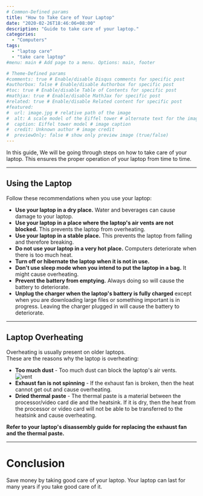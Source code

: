 ```yaml
---
# Common-Defined params
title: "How to Take Care of Your Laptop"
date: "2020-02-26T18:46:06+08:00"
description: "Guide to take care of your laptop."
categories:
  - "Computers"
tags:
  - "laptop care"
  - "take care laptop"
#menu: main # Add page to a menu. Options: main, footer

# Theme-Defined params
#comments: true # Enable/disable Disqus comments for specific post
#authorbox: false # Enable/disable Authorbox for specific post
#toc: true # Enable/disable Table of Contents for specific post
#mathjax: true # Enable/disable MathJax for specific post
#related: true # Enable/disable Related content for specific post
#featured:
#  url: image.jpg # relative path of the image
#  alt: A scale model of the Eiffel tower # alternate text for the image
#  caption: Eiffel tower model # image caption
#  credit: Unknown author # image credit
#  previewOnly: false # show only preview image (true/false)
---
```

In this guide, We will be going through steps on how to take care of your laptop. This ensures the proper operation of your laptop from time to time.
<!--more-->
***
## Using the Laptop
Follow these recommendations when you use your laptop:  
- **Use your laptop in a dry place.** Water and beverages can cause damage to your laptop.
- **Use your laptop in a place where the laptop's air vents are not blocked.** This prevents the laptop from overheating.
- **Use your laptop in a stable place.** This prevents the laptop from falling and therefore breaking.
- **Do not use your laptop in a very hot place.** Computers deteriorate when there is too much heat.
- **Turn off or hibernate the laptop when it is not in use.**
- **Don't use sleep mode when you intend to put the laptop in a bag.** It might cause overheating.
- **Prevent the battery from emptying.** Always doing so will cause the battery to deteriorate.
- **Unplug the charger when the laptop's battery is fully charged** except when you are downloading large files or something important is in progress. Leaving the charger plugged in will cause the battery to deteriorate.
***
## Laptop Overheating
Overheating is usually present on older laptops.  
These are the reasons why the laptop is overheating:  
- **Too much dust** - Too much dust can block the laptop's air vents.  
    ![vent](/img/laptop-care/vent.jpg)
- **Exhaust fan is not spinning** - If the exhaust fan is broken, then the heat cannot get out and cause overheating.  
- **Dried thermal paste** - The thermal paste is a material between the processor/video card die and the heatsink. If it is dry, then the heat from the processor or video card will not be able to be transferred to the heatsink and cause overheating.
<!--more-->
**Refer to your laptop's disassembly guide for replacing the exhaust fan and the thermal paste.**
***
# Conclusion
Save money by taking good care of your laptop. Your laptop can last for many years if you take good care of it.
